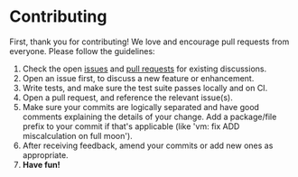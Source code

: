 # Contributing

First, thank you for contributing! We love and encourage pull requests from everyone. Please
follow the guidelines:

1. Check the open [issues](https://github.com/nspcc-dev/neo-go/issues) and
[pull requests](https://github.com/nspcc-dev/neo-go/pulls) for existing discussions.
1. Open an issue first, to discuss a new feature or enhancement.
1. Write tests, and make sure the test suite passes locally and on CI.
1. Open a pull request, and reference the relevant issue(s).
1. Make sure your commits are logically separated and have good comments
   explaining the details of your change. Add a package/file prefix to your
   commit if that's applicable (like 'vm: fix ADD miscalculation on full
   moon').
1. After receiving feedback, amend your commits or add new ones as
   appropriate.
1. **Have fun!**
